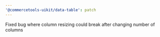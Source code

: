 ```yaml
---
'@commercetools-uikit/data-table': patch
---
```


Fixed bug where column resizing could break after changing number of columns
